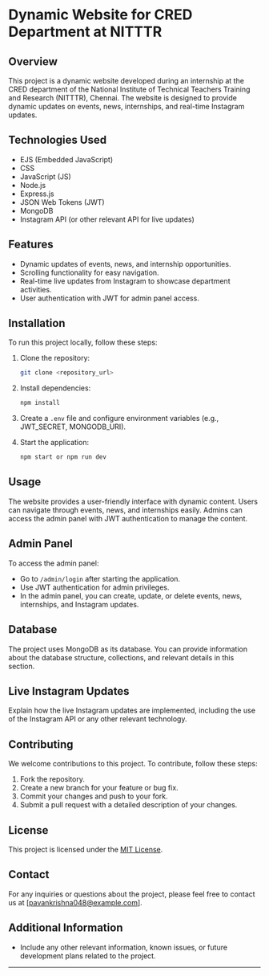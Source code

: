 ﻿
# Dynamic Website for CRED Department at NITTTR

## Overview
This project is a dynamic website developed during an internship at the CRED department of the National Institute of Technical Teachers Training and Research (NITTTR), Chennai. The website is designed to provide dynamic updates on events, news, internships, and real-time Instagram updates.

## Technologies Used
- EJS (Embedded JavaScript)
- CSS
- JavaScript (JS)
- Node.js
- Express.js
- JSON Web Tokens (JWT)
- MongoDB
- Instagram API (or other relevant API for live updates)

## Features
- Dynamic updates of events, news, and internship opportunities.
- Scrolling functionality for easy navigation.
- Real-time live updates from Instagram to showcase department activities.
- User authentication with JWT for admin panel access.

## Installation
To run this project locally, follow these steps:

1. Clone the repository:
   ```bash
   git clone <repository_url>
   ```

2. Install dependencies:
   ```bash
   npm install
   ```

3. Create a `.env` file and configure environment variables (e.g., JWT_SECRET, MONGODB_URI).

4. Start the application:
   ```bash
   npm start or npm run dev
   ```

## Usage
The website provides a user-friendly interface with dynamic content. Users can navigate through events, news, and internships easily. Admins can access the admin panel with JWT authentication to manage the content.

## Admin Panel
To access the admin panel:
- Go to `/admin/login` after starting the application.
- Use JWT authentication for admin privileges.
- In the admin panel, you can create, update, or delete events, news, internships, and Instagram updates.

## Database
The project uses MongoDB as its database. You can provide information about the database structure, collections, and relevant details in this section.

## Live Instagram Updates
Explain how the live Instagram updates are implemented, including the use of the Instagram API or any other relevant technology.

## Contributing
We welcome contributions to this project. To contribute, follow these steps:
1. Fork the repository.
2. Create a new branch for your feature or bug fix.
3. Commit your changes and push to your fork.
4. Submit a pull request with a detailed description of your changes.

## License
This project is licensed under the [MIT License](LICENSE).

## Contact
For any inquiries or questions about the project, please feel free to contact us at [pavankrishna048@example.com].

## Additional Information
- Include any other relevant information, known issues, or future development plans related to the project.

---
